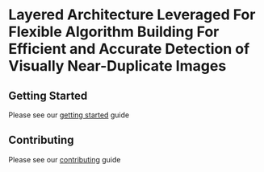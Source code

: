 # Layered Architecture Leveraged For Flexible Algorithm Building For Efficient and Accurate Detection of Visually Near-Duplicate Images

## Getting Started

Please see our [getting started](GetStarted.md) guide

## Contributing

Please see our [contributing](Contributing.md) guide
